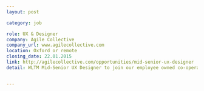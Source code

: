 ```yaml
---
layout: post

category: job

role: UX & Designer
company: Agile Collective
company_url: www.agilecollective.com
location: Oxford or remote
closing_date: 22.01.2015
link: http://agilecollective.com/opportunities/mid-senior-ux-designer
detail: WLTM Mid-Senior UX Designer to join our employee owned co-operative company developing Drupal websites for NGOs, education and public sector clients doing good things. With a strong portfolio or proven experience, come and join our team for good times!


---
```

